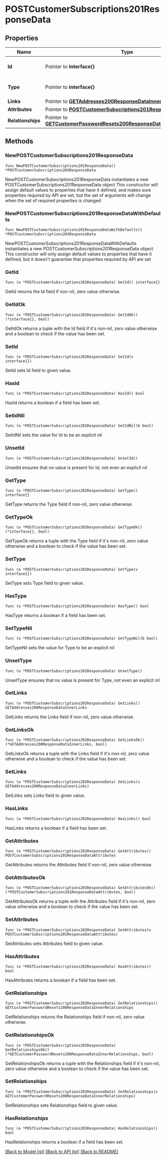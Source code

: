 # POSTCustomerSubscriptions201ResponseData

## Properties

Name | Type | Description | Notes
------------ | ------------- | ------------- | -------------
**Id** | Pointer to **interface{}** | The resource&#39;s id | [optional] 
**Type** | Pointer to **interface{}** | The resource&#39;s type | [optional] 
**Links** | Pointer to [**GETAddresses200ResponseDataInnerLinks**](GETAddresses200ResponseDataInnerLinks.md) |  | [optional] 
**Attributes** | Pointer to [**POSTCustomerSubscriptions201ResponseDataAttributes**](POSTCustomerSubscriptions201ResponseDataAttributes.md) |  | [optional] 
**Relationships** | Pointer to [**GETCustomerPasswordResets200ResponseDataInnerRelationships**](GETCustomerPasswordResets200ResponseDataInnerRelationships.md) |  | [optional] 

## Methods

### NewPOSTCustomerSubscriptions201ResponseData

`func NewPOSTCustomerSubscriptions201ResponseData() *POSTCustomerSubscriptions201ResponseData`

NewPOSTCustomerSubscriptions201ResponseData instantiates a new POSTCustomerSubscriptions201ResponseData object
This constructor will assign default values to properties that have it defined,
and makes sure properties required by API are set, but the set of arguments
will change when the set of required properties is changed

### NewPOSTCustomerSubscriptions201ResponseDataWithDefaults

`func NewPOSTCustomerSubscriptions201ResponseDataWithDefaults() *POSTCustomerSubscriptions201ResponseData`

NewPOSTCustomerSubscriptions201ResponseDataWithDefaults instantiates a new POSTCustomerSubscriptions201ResponseData object
This constructor will only assign default values to properties that have it defined,
but it doesn't guarantee that properties required by API are set

### GetId

`func (o *POSTCustomerSubscriptions201ResponseData) GetId() interface{}`

GetId returns the Id field if non-nil, zero value otherwise.

### GetIdOk

`func (o *POSTCustomerSubscriptions201ResponseData) GetIdOk() (*interface{}, bool)`

GetIdOk returns a tuple with the Id field if it's non-nil, zero value otherwise
and a boolean to check if the value has been set.

### SetId

`func (o *POSTCustomerSubscriptions201ResponseData) SetId(v interface{})`

SetId sets Id field to given value.

### HasId

`func (o *POSTCustomerSubscriptions201ResponseData) HasId() bool`

HasId returns a boolean if a field has been set.

### SetIdNil

`func (o *POSTCustomerSubscriptions201ResponseData) SetIdNil(b bool)`

 SetIdNil sets the value for Id to be an explicit nil

### UnsetId
`func (o *POSTCustomerSubscriptions201ResponseData) UnsetId()`

UnsetId ensures that no value is present for Id, not even an explicit nil
### GetType

`func (o *POSTCustomerSubscriptions201ResponseData) GetType() interface{}`

GetType returns the Type field if non-nil, zero value otherwise.

### GetTypeOk

`func (o *POSTCustomerSubscriptions201ResponseData) GetTypeOk() (*interface{}, bool)`

GetTypeOk returns a tuple with the Type field if it's non-nil, zero value otherwise
and a boolean to check if the value has been set.

### SetType

`func (o *POSTCustomerSubscriptions201ResponseData) SetType(v interface{})`

SetType sets Type field to given value.

### HasType

`func (o *POSTCustomerSubscriptions201ResponseData) HasType() bool`

HasType returns a boolean if a field has been set.

### SetTypeNil

`func (o *POSTCustomerSubscriptions201ResponseData) SetTypeNil(b bool)`

 SetTypeNil sets the value for Type to be an explicit nil

### UnsetType
`func (o *POSTCustomerSubscriptions201ResponseData) UnsetType()`

UnsetType ensures that no value is present for Type, not even an explicit nil
### GetLinks

`func (o *POSTCustomerSubscriptions201ResponseData) GetLinks() GETAddresses200ResponseDataInnerLinks`

GetLinks returns the Links field if non-nil, zero value otherwise.

### GetLinksOk

`func (o *POSTCustomerSubscriptions201ResponseData) GetLinksOk() (*GETAddresses200ResponseDataInnerLinks, bool)`

GetLinksOk returns a tuple with the Links field if it's non-nil, zero value otherwise
and a boolean to check if the value has been set.

### SetLinks

`func (o *POSTCustomerSubscriptions201ResponseData) SetLinks(v GETAddresses200ResponseDataInnerLinks)`

SetLinks sets Links field to given value.

### HasLinks

`func (o *POSTCustomerSubscriptions201ResponseData) HasLinks() bool`

HasLinks returns a boolean if a field has been set.

### GetAttributes

`func (o *POSTCustomerSubscriptions201ResponseData) GetAttributes() POSTCustomerSubscriptions201ResponseDataAttributes`

GetAttributes returns the Attributes field if non-nil, zero value otherwise.

### GetAttributesOk

`func (o *POSTCustomerSubscriptions201ResponseData) GetAttributesOk() (*POSTCustomerSubscriptions201ResponseDataAttributes, bool)`

GetAttributesOk returns a tuple with the Attributes field if it's non-nil, zero value otherwise
and a boolean to check if the value has been set.

### SetAttributes

`func (o *POSTCustomerSubscriptions201ResponseData) SetAttributes(v POSTCustomerSubscriptions201ResponseDataAttributes)`

SetAttributes sets Attributes field to given value.

### HasAttributes

`func (o *POSTCustomerSubscriptions201ResponseData) HasAttributes() bool`

HasAttributes returns a boolean if a field has been set.

### GetRelationships

`func (o *POSTCustomerSubscriptions201ResponseData) GetRelationships() GETCustomerPasswordResets200ResponseDataInnerRelationships`

GetRelationships returns the Relationships field if non-nil, zero value otherwise.

### GetRelationshipsOk

`func (o *POSTCustomerSubscriptions201ResponseData) GetRelationshipsOk() (*GETCustomerPasswordResets200ResponseDataInnerRelationships, bool)`

GetRelationshipsOk returns a tuple with the Relationships field if it's non-nil, zero value otherwise
and a boolean to check if the value has been set.

### SetRelationships

`func (o *POSTCustomerSubscriptions201ResponseData) SetRelationships(v GETCustomerPasswordResets200ResponseDataInnerRelationships)`

SetRelationships sets Relationships field to given value.

### HasRelationships

`func (o *POSTCustomerSubscriptions201ResponseData) HasRelationships() bool`

HasRelationships returns a boolean if a field has been set.


[[Back to Model list]](../README.md#documentation-for-models) [[Back to API list]](../README.md#documentation-for-api-endpoints) [[Back to README]](../README.md)


